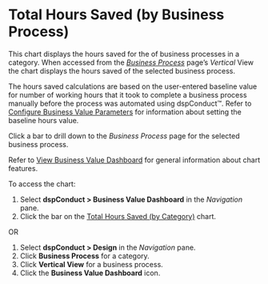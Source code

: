 # Total Hours Saved (by Business Process)

This chart displays the hours saved for the of business processes in a
category. When accessed from the [*Business
Process*](Business_Process_H.htm) page’s *Vertical* View the chart
displays the hours saved of the selected business process.

The hours saved calculations are based on the user-entered baseline
value for number of working hours that it took to complete a business
process manually before the process was automated using dspConduct™.
Refer to [Configure Business Value
Parameters](../Use_Cases/Configure_Business_Value_Parameters.htm) for
information about setting the baseline hours value.

Click a bar to drill down to the *Business Process* page for the
selected business process.

Refer to [View Business Value
Dashboard](../Use_Cases/View_Business_Value_Dashboard.htm) for general
information about chart features.

To access the chart:

1.  Select **dspConduct \> Business Value Dashboard** in the
    *Navigation* pane.
2.  Click the bar on the [Total Hours Saved (by
    Category)](Total_Hours_Saved_by_Category.htm) chart.

OR

1.  Select **dspConduct \> Design** in the *Navigation* pane.
2.  Click **Business Process** for a category.
3.  Click **Vertical View** for a business process.
4.  Click the **Business Value Dashboard** icon.
